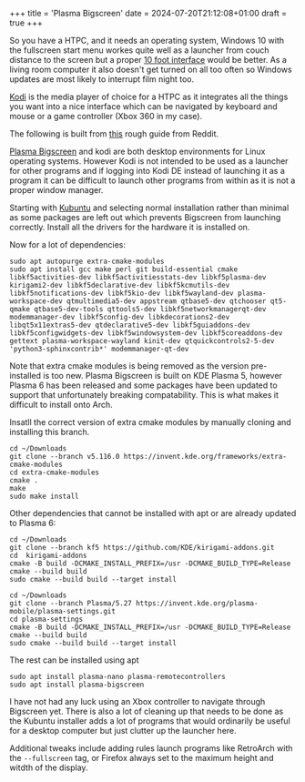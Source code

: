 +++
title = 'Plasma Bigscreen'
date = 2024-07-20T21:12:08+01:00
draft = true
+++

So you have a HTPC, and it needs an operating system, Windows 10 with the fullscreen
start menu workes quite well as a launcher from couch distance to the screen
but a proper [10 foot interface](https://en.wikipedia.org/wiki/10-foot_user_interface)
would be better.
As a living room computer it also doesn't get turned on all too often so Windows updates are
most likely to interrupt film night too.

[Kodi](https://kodi.tv/) is the media player of choice for a HTPC as it integrates all
the things you want into a nice interface which can be navigated by keyboard and mouse
or a game controller (Xbox 360 in my case).

The following is built from [this](https://www.reddit.com/r/kde/comments/s6hlsk/plasma_bigscreen_running_on_kubuntu_2204_jamming/)
rough guide from Reddit.

[Plasma Bigscreen](https://plasma-bigscreen.org/) and kodi are both desktop environments for
Linux operating systems. However Kodi is not intended to be used as a launcher for other programs
and if logging into Kodi DE instead of launching it as a program it can be difficult to launch
other programs from within as it is not a proper window manager.

Starting with [Kubuntu](https://kubuntu.org/) and selecting normal installation rather than minimal
as some packages are left out which prevents Bigscreen from launching correctly. Install all the drivers
for the hardware it is installed on.

Now for a lot of dependencies:
```
sudo apt autopurge extra-cmake-modules
sudo apt install gcc make perl git build-essential cmake libkf5activities-dev libkf5activitiesstats-dev libkf5plasma-dev kirigami2-dev libkf5declarative-dev libkf5kcmutils-dev libkf5notifications-dev libkf5kio-dev libkf5wayland-dev plasma-workspace-dev qtmultimedia5-dev appstream qtbase5-dev qtchooser qt5-qmake qtbase5-dev-tools qttools5-dev libkf5networkmanagerqt-dev modemmanager-dev libkf5config-dev libkdecorations2-dev libqt5x11extras5-dev qtdeclarative5-dev libkf5guiaddons-dev libkf5configwidgets-dev libkf5windowsystem-dev libkf5coreaddons-dev gettext plasma-workspace-wayland kinit-dev qtquickcontrols2-5-dev 'python3-sphinxcontrib*' modemmanager-qt-dev
```
Note that extra cmake modules is being removed as the version pre-installed is too new.
Plasma Bigscreen is built on KDE Plasma 5, however Plasma 6 has been released and some packages have been updated
to support that unfortunately breaking compatability. This is what makes it difficult to install onto Arch.

Insatll the correct version of extra cmake modules by manually cloning and installing this branch.
```
cd ~/Downloads
git clone --branch v5.116.0 https://invent.kde.org/frameworks/extra-cmake-modules
cd extra-cmake-modules
cmake .
make
sudo make install
```
Other dependencies that cannot be installed with apt or are already updated to Plasma 6:
```
cd ~/Downloads
git clone --branch kf5 https://github.com/KDE/kirigami-addons.git
cd  kirigami-addons
cmake -B build -DCMAKE_INSTALL_PREFIX=/usr -DCMAKE_BUILD_TYPE=Release
cmake --build build
sudo cmake --build build --target install

cd ~/Downloads
git clone --branch Plasma/5.27 https://invent.kde.org/plasma-mobile/plasma-settings.git
cd plasma-settings
cmake -B build -DCMAKE_INSTALL_PREFIX=/usr -DCMAKE_BUILD_TYPE=Release
cmake --build build
sudo cmake --build build --target install
```

The rest can be installed using apt
```
sudo apt install plasma-nano plasma-remotecontrollers
sudo apt install plasma-bigscreen
```
I have not had any luck using an Xbox controller to navigate through Bigscreen yet.
There is also a lot of cleaning up that needs to be done as the Kubuntu installer adds
a lot of programs that would ordinarily be useful for a desktop computer but just
clutter up the launcher here.

Additional tweaks include adding rules launch programs like RetroArch with the `--fullscreen` tag,
or Firefox always set to the maximum height and witdth of the display.